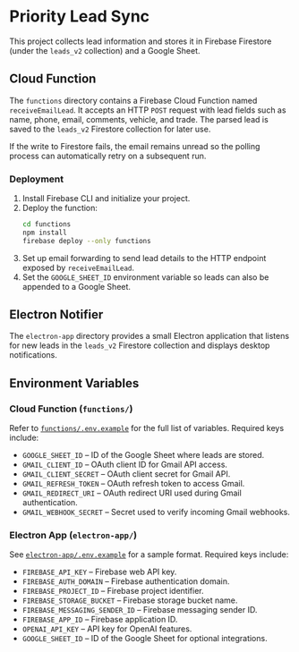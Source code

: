 # Priority Lead Sync

This project collects lead information and stores it in Firebase Firestore (under the `leads_v2` collection) and a Google Sheet.

## Cloud Function

The `functions` directory contains a Firebase Cloud Function named `receiveEmailLead`. It accepts an HTTP `POST` request with lead fields such as name, phone, email, comments, vehicle, and trade. The parsed lead is saved to the `leads_v2` Firestore collection for later use.

If the write to Firestore fails, the email remains unread so the polling process can automatically retry on a subsequent run.

### Deployment

1. Install Firebase CLI and initialize your project.
2. Deploy the function:
   ```bash
   cd functions
   npm install
   firebase deploy --only functions
   ```
3. Set up email forwarding to send lead details to the HTTP endpoint exposed by `receiveEmailLead`.
4. Set the `GOOGLE_SHEET_ID` environment variable so leads can also be appended to a Google Sheet.

## Electron Notifier

The `electron-app` directory provides a small Electron application that listens for new leads in the `leads_v2` Firestore collection and displays desktop notifications.

## Environment Variables

### Cloud Function (`functions/`)

Refer to [`functions/.env.example`](functions/.env.example) for the full list of variables. Required keys include:

- `GOOGLE_SHEET_ID` – ID of the Google Sheet where leads are stored.
- `GMAIL_CLIENT_ID` – OAuth client ID for Gmail API access.
- `GMAIL_CLIENT_SECRET` – OAuth client secret for Gmail API.
- `GMAIL_REFRESH_TOKEN` – OAuth refresh token to access Gmail.
- `GMAIL_REDIRECT_URI` – OAuth redirect URI used during Gmail authentication.
- `GMAIL_WEBHOOK_SECRET` – Secret used to verify incoming Gmail webhooks.

### Electron App (`electron-app/`)

See [`electron-app/.env.example`](electron-app/.env.example) for a sample format. Required keys include:

- `FIREBASE_API_KEY` – Firebase web API key.
- `FIREBASE_AUTH_DOMAIN` – Firebase authentication domain.
- `FIREBASE_PROJECT_ID` – Firebase project identifier.
- `FIREBASE_STORAGE_BUCKET` – Firebase storage bucket name.
- `FIREBASE_MESSAGING_SENDER_ID` – Firebase messaging sender ID.
- `FIREBASE_APP_ID` – Firebase application ID.
- `OPENAI_API_KEY` – API key for OpenAI features.
- `GOOGLE_SHEET_ID` – ID of the Google Sheet for optional integrations.

